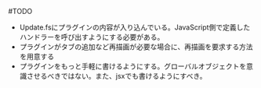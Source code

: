 #TODO
- Update.fsにプラグインの内容が入り込んでいる。JavaScript側で定義したハンドラーを呼び出すようにする必要がある。
- プラグインがタブの追加など再描画が必要な場合に、再描画を要求する方法を用意する
- プラグインをもっと手軽に書けるようにする。グローバルオブジェクトを意識させるべきではない。また、jsxでも書けるようにすべき。
